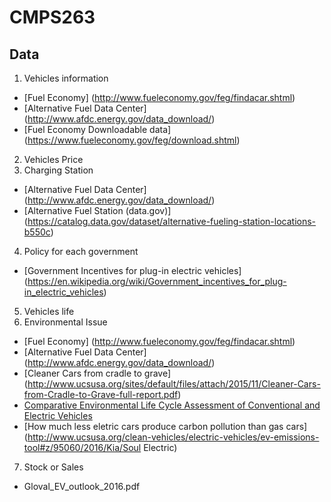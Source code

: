 # CMPS263
## Data
1. Vehicles information
  - [Fuel Economy] (http://www.fueleconomy.gov/feg/findacar.shtml)
  - [Alternative Fuel Data Center] (http://www.afdc.energy.gov/data_download/)
  - [Fuel Economy Downloadable data] (https://www.fueleconomy.gov/feg/download.shtml)
2. Vehicles Price
3. Charging Station
  - [Alternative Fuel Data Center] (http://www.afdc.energy.gov/data_download/)
  - [Alternative Fuel Station (data.gov)] (https://catalog.data.gov/dataset/alternative-fueling-station-locations-b550c)
4. Policy for each government
  - [Government Incentives for plug-in electric vehicles] (https://en.wikipedia.org/wiki/Government_incentives_for_plug-in_electric_vehicles)
5. Vehicles life
6. Environmental Issue
  - [Fuel Economy] (http://www.fueleconomy.gov/feg/findacar.shtml)
  - [Alternative Fuel Data Center] (http://www.afdc.energy.gov/data_download/)
  - [Cleaner Cars from cradle to grave] (http://www.ucsusa.org/sites/default/files/attach/2015/11/Cleaner-Cars-from-Cradle-to-Grave-full-report.pdf)
  - [Comparative Environmental Life Cycle Assessment of Conventional and Electric Vehicles](http://onlinelibrary.wiley.com/doi/10.1111/j.1530-9290.2012.00532.x/full)
  - [How much less eletric cars produce carbon pollution than gas cars](http://www.ucsusa.org/clean-vehicles/electric-vehicles/ev-emissions-tool#z/95060/2016/Kia/Soul Electric)
  
7. Stock or Sales
  - Gloval_EV_outlook_2016.pdf
